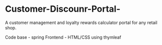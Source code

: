 # Customer-Discounr-Portal-
A customer management and loyalty rewards calculator portal for any retail shop. 

Code base - spring
Frontend - HTML/CSS using thymleaf
